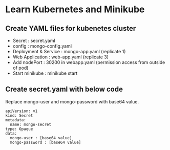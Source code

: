 # Learn Kubernetes and Minikube

## Create YAML files for kubenetes cluster
- Secret                : secret.yaml
- config                : mongo-config.yaml
- Deployment & Service  : mongo-app.yaml    (replicate 1)
- Web Application       : web-app.yaml      (replicate 3)
- Add nodePort : 30200  in webapp.yaml (permission access from outside of pod) 
- Start minikube : minikube start


## Create secret.yaml with below code
Replace mongo-user and mongo-password with base64 value.

```
apiVersion: v1
kind: Secret
metadata:
  name: mongo-secret
type: Opaque
data:
  mongo-user : [base64 value]
  mongo-password : [base64 value]
```
